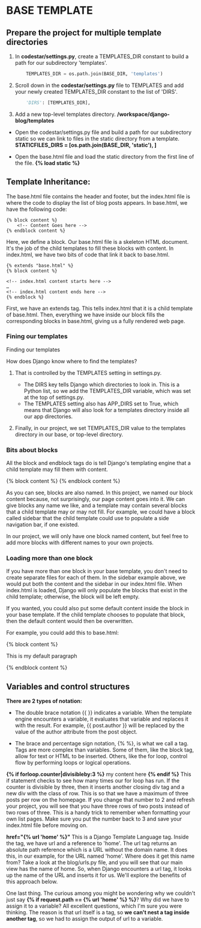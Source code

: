 # BASE TEMPLATE

## Prepare the project for multiple template directories
1. In **codestar/settings.py**, create a TEMPLATES_DIR constant to build a path for our subdirectory 'templates'.
    ```python
        TEMPLATES_DIR = os.path.join(BASE_DIR, 'templates')
    ```

2. Scroll down in the **codestar/settings.py** file to TEMPLATES and add your newly created TEMPLATES_DIR constant to the list of 'DIRS'.
    ```python
        'DIRS': [TEMPLATES_DIR],
    ```

3. Add a new top-level templates directory.
**/workspace/django-blog/templates**


* Open the codestar/settings.py file and build a path for our subdirectory static so we can link to files in the static directory from a template. 
**STATICFILES_DIRS = [os.path.join(BASE_DIR, 'static'), ]**

* Open the base.html file and load the static directory from the first line of the file.
**{% load static %}**



## Template Inheritance:
The base.html file contains the header and footer, but the index.html file is where the code to display the list of blog posts appears.
In base.html, we have the following code:

    {% block content %}
        <!-- Content Goes here -->
    {% endblock content %}

Here, we define a block. Our base.html file is a skeleton HTML document. It's the job of the child templates to fill these blocks with content.
In index.html, we have two bits of code that link it back to base.html.

    {% extends "base.html" %}
    {% block content %}

    <!-- index.html content starts here -->
    …
    <!-- index.html content ends here -->
    {% endblock %}

First, we have an extends tag. This tells index.html that it is a child template of base.html. Then, everything we have inside our block fills the corresponding blocks in base.html, giving us a fully rendered web page.


### Fining our templates
Finding our templates

How does Django know where to find the templates?

1. That is controlled by the TEMPLATES setting in settings.py.
    * The DIRS key tells Django which directories to look in. This is a Python list, so we add the TEMPLATES_DIR variable, which was set at the top of settings.py.
    * The TEMPLATES setting also has APP_DIRS set to True, which means that Django will also look for a templates directory inside all our app directories.

2. Finally, in our project, we set TEMPLATES_DIR value to the templates directory in our base, or top-level directory.


### Bits about blocks

All the block and endblock tags do is tell Django's templating engine that a child template may fill them with content.

{% block content %}
    <!-- Content Goes here -->
{% endblock content %}

As you can see, blocks are also named. In this project, we named our block content because, not surprisingly, our page content goes into it. We can give blocks any name we like, and a template may contain several blocks that a child template may or may not fill. For example, we could have a block called sidebar that the child template could use to populate a side navigation bar, if one existed.

In our project, we will only have one block named content, but feel free to add more blocks with different names to your own projects.


### Loading more than one block

If you have more than one block in your base template, you don't need to create separate files for each of them. In the sidebar example above, we would put both the content and the sidebar in our index.html file. When index.html is loaded, Django will only populate the blocks that exist in the child template; otherwise, the block will be left empty.

If you wanted, you could also put some default content inside the block in your base template. If the child template chooses to populate that block, then the default content would then be overwritten.

For example, you could add this to base.html:

{% block content %}
    <p>This is my default paragraph</p>
{% endblock content %}



## Variables and control structures

**There are 2 types of notation:**
* The double brace notation {{ }} indicates a variable. When the template engine encounters a variable, it evaluates that variable and replaces it with the result. For example, {{ post.author }} will be replaced by the value of the author attribute from the post object.

* The brace and percentage sign notation, {% %}, is what we call a tag. Tags are more complex than variables. Some of them, like the block tag, allow for text or HTML to be inserted. Others, like the for loop, control flow by performing loops or logical operations.


**{% if forloop.counter|divisibleby:3 %}**
    my content here
**{% endif %}**
This if statement checks to see how many times our for loop has run. If the counter is divisible by three, then it inserts another closing div tag and a new div with the class of row. This is so that we have a maximum of three posts per row on the homepage. If you change that number to 2 and refresh your project, you will see that you have three rows of two posts instead of two rows of three. This is a handy trick to remember when formatting your own list pages. Make sure you put the number back to 3 and save your index.html file before moving on. 

**href="{% url 'home' %}"**
This is a Django Template Language tag. Inside the tag, we have url and a reference to 'home'. The url tag returns an absolute path reference which is a URL without the domain name. It does this, in our example, for the URL named 'home'. Where does it get this name from? Take a look at the blog/urls.py file, and you will see that our main view has the name of home. So, when Django encounters a url tag, it looks up the name of the URL and inserts it for us. We'll explore the benefits of this approach below.


One last thing. The curious among you might be wondering why we couldn't just say 
**{% if request.path == {% url 'home' %} %}**? Why did we have to assign it to a variable? All excellent questions, which I'm sure you were thinking. The reason is that url itself is a tag, so **we can't nest a tag inside another tag**, so we had to assign the output of url to a variable.